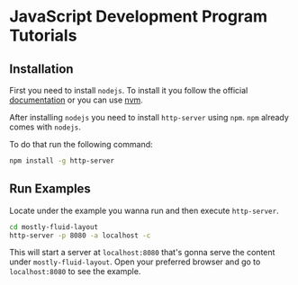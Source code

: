 # JavaScript Development Program Tutorials

## Installation

First you need to install `nodejs`. To install it you follow the official [documentation](https://nodejs.org/en/download/) or you can use [nvm](https://github.com/nvm-sh/nvm).

After installing `nodejs` you need to install `http-server` using `npm`. `npm` already comes with `nodejs`.

To do that run the following command:

```sh
npm install -g http-server
```

## Run Examples

Locate under the example you wanna run and then execute `http-server`.

```sh
cd mostly-fluid-layout
http-server -p 8080 -a localhost -c
```

This will start a server at `localhost:8080` that's gonna serve the content under `mostly-fluid-layout`. Open your preferred browser and go to `localhost:8080` to see the example.
